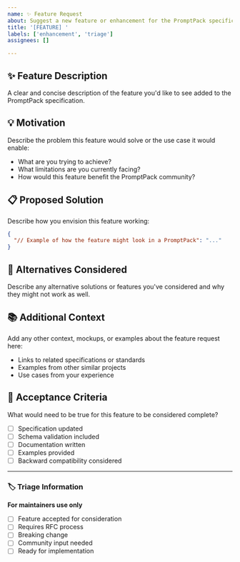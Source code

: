 ```yaml
---
name: ✨ Feature Request
about: Suggest a new feature or enhancement for the PromptPack specification
title: '[FEATURE] '
labels: ['enhancement', 'triage']
assignees: []

---
```


## ✨ Feature Description

A clear and concise description of the feature you'd like to see added to the PromptPack specification.

## 💡 Motivation

Describe the problem this feature would solve or the use case it would enable:

- What are you trying to achieve?
- What limitations are you currently facing?
- How would this feature benefit the PromptPack community?

## 📋 Proposed Solution

Describe how you envision this feature working:

```json
{
  "// Example of how the feature might look in a PromptPack": "..."
}
```

## 🔄 Alternatives Considered

Describe any alternative solutions or features you've considered and why they might not work as well.

## 📚 Additional Context

Add any other context, mockups, or examples about the feature request here:

- Links to related specifications or standards
- Examples from other similar projects
- Use cases from your experience

## 🎯 Acceptance Criteria

What would need to be true for this feature to be considered complete?

- [ ] Specification updated
- [ ] Schema validation included
- [ ] Documentation written
- [ ] Examples provided
- [ ] Backward compatibility considered

---

### 🏷️ Triage Information

**For maintainers use only**

- [ ] Feature accepted for consideration
- [ ] Requires RFC process
- [ ] Breaking change
- [ ] Community input needed
- [ ] Ready for implementation